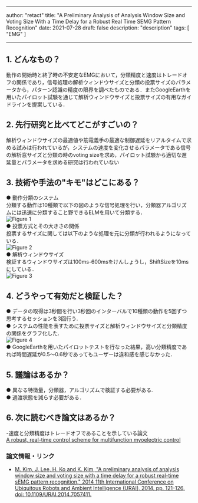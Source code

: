 
---
author: "retact"
title: "A Preliminary Analysis of Analysis Window Size and Voting Size With a Time Delay for a Robust Real Time SEMG Pattern Recognition"
date: 2021-07-28
draft: false
description: "description"
tags: [
    "EMG"
]

---

## 1. どんなもの？
動作の開始時と終了時の不安定なEMGにおいて，分類精度と速度はトレードオフの関係であり，信号処理の解析ウィンドウサイズと分類の投票サイズのパラメータから，パターン認識の精度の限界を調べたものである．またGoogleEarthを用いたパイロット試験を通じて解析ウィンドウサイズと投票サイズの有用なガイドラインを提案している．  


<!--more-->  

## 2. 先行研究と比べてどこがすごいの？
解析ウィンドウサイズの最適値や筋電義手の最適な制御遅延をリアルタイムで求める試みは行われているが，システムの速度を変化させるパラメータである信号の解析窓サイズと分類の時のvoting sizeを求め，パイロット試験から適切な遅延量とパラメータを求める研究は行われていない
## 3. 技術や手法の"キモ"はどこにある？
 ● 動作分類のシステム  
 分類する動作は10種類で以下の図のような信号処理を行い，分類器アルゴリズムには迅速に分類すること野できるELMを用いて分類する．  
 ![Figure 1](https://ieeexplore.ieee.org/mediastore_new/IEEE/content/media/6991442/7057367/7057411/7057411-fig-3-source-small.gif)  
 ● 投票方式とその大きさの関係  
 投票するサイズに関しては以下のような処理を元に分類が行われるようになっている．  
 ![Figure 2](https://ieeexplore.ieee.org/mediastore_new/IEEE/content/media/6991442/7057367/7057411/7057411-fig-1-source-small.gif)  
 ● 解析ウィンドウサイズ  
 検証するウィンドウサイズは100ms-600msをけんしょうし，ShiftSizeを10msにしている．  
 ![Figure 3](https://ieeexplore.ieee.org/mediastore_new/IEEE/content/media/6991442/7057367/7057411/7057411-fig-5-source-small.gif)  

## 4. どうやって有効だと検証した？
 ● データの取得は3秒間を行い3秒回のインターバルで10種類の動作を5回ずつ思考するセッションを3回行う.  
 ● システムの性能を表すために投票サイズと解析ウィンドウサイズと分類精度の関係をグラフ化した.  
 ![Figure 4](https://ieeexplore.ieee.org/mediastore_new/IEEE/content/media/6991442/7057367/7057411/7057411-fig-8-source-small.gif)  
 ● GoogleEarthを用いたパイロットテストを行なった結果，高い分類精度であれば時間遅延が0.5〜0.6秒であってもユーザーは違和感を感じなかった．  

## 5. 議論はあるか？
 ● 異なる特徴量，分類器，アルゴリズムで検証する必要がある.  
 ● 過渡状態を減らす必要がある．  
 
## 6. 次に読むべき論文はあるか？
-速度と分類精度はトレードオフであることを示している論文  
[A robust, real-time control scheme for multifunction myoelectric control](https://ieeexplore.ieee.org/document/1206493)  

### 論文情報・リンク

- [M. Kim, J. Lee, H. Ko and K. Kim, "A preliminary analysis of analysis window size and voting size with a time delay for a robust real-time sEMG pattern recognition," 2014 11th International Conference on Ubiquitous Robots and Ambient Intelligence (URAI), 2014, pp. 121-126, doi: 10.1109/URAI.2014.7057411.](https://ieeexplore.ieee.org/document/7057411)
